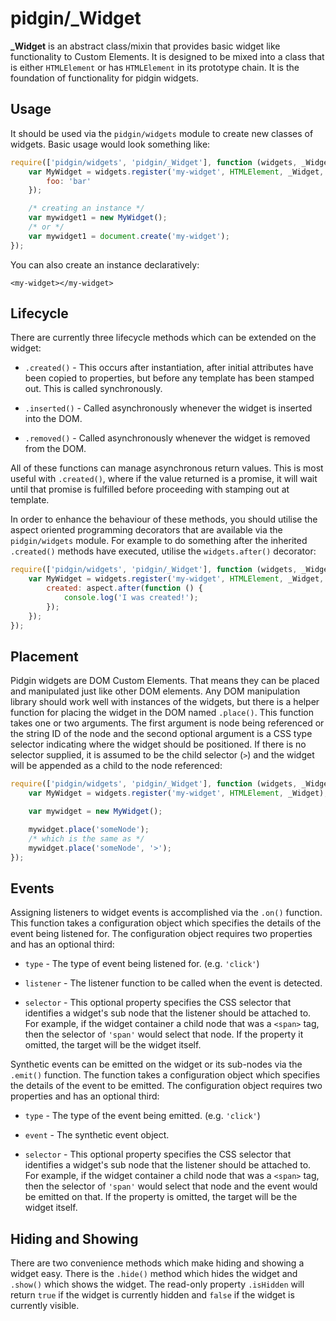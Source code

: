 # pidgin/_Widget

**_Widget** is an abstract class/mixin that provides basic widget like functionality to Custom Elements.  It is designed
to be mixed into a class that is either `HTMLElement` or has `HTMLElement` in its prototype chain.  It is the foundation
of functionality for pidgin widgets.

## Usage

It should be used via the `pidgin/widgets` module to create new classes of widgets.  Basic usage would look something
like:

```js
require(['pidgin/widgets', 'pidgin/_Widget'], function (widgets, _Widget) {
	var MyWidget = widgets.register('my-widget', HTMLElement, _Widget, {
		foo: 'bar'
	});

	/* creating an instance */
	var mywidget1 = new MyWidget();
	/* or */
	var mywidget1 = document.create('my-widget');
});
```

You can also create an instance declaratively:

```
<my-widget></my-widget>
```

## Lifecycle

There are currently three lifecycle methods which can be extended on the widget:

* `.created()` - This occurs after instantiation, after initial attributes have been copied to properties, but before
  any template has been stamped out.  This is called synchronously.

* `.inserted()` - Called asynchronously whenever the widget is inserted into the DOM.

* `.removed()` - Called asynchronously whenever the widget is removed from the DOM.

All of these functions can manage asynchronous return values.  This is most useful with `.created()`, where if the value
returned is a promise, it will wait until that promise is fulfilled before proceeding with stamping out at template.

In order to enhance the behaviour of these methods, you should utilise the aspect oriented programming decorators that
are available via the `pidgin/widgets` module.  For example to do something after the inherited `.created()` methods
have executed, utilise the `widgets.after()` decorator:

```js
require(['pidgin/widgets', 'pidgin/_Widget'], function (widgets, _Widget) {
	var MyWidget = widgets.register('my-widget', HTMLElement, _Widget, {
		created: aspect.after(function () {
			console.log('I was created!');
		});
	});
});
```

## Placement

Pidgin widgets are DOM Custom Elements.  That means they can be placed and manipulated just like other DOM elements.
Any DOM manipulation library should work well with instances of the widgets, but there is a helper function for
placing the widget in the DOM named `.place()`.  This function takes one or two arguments.  The first argument is
node being referenced or the string ID of the node and the second optional argument is a CSS type selector indicating
where the widget should be positioned.  If there is no selector supplied, it is assumed to be the child selector (`>`)
and the widget will be appended as a child to the node referenced:

```js
require(['pidgin/widgets', 'pidgin/_Widget'], function (widgets, _Widget) {
	var MyWidget = widgets.register('my-widget', HTMLElement, _Widget);

	var mywidget = new MyWidget();

	mywidget.place('someNode');
	/* which is the same as */
	mywidget.place('someNode', '>');
});
```

## Events

Assigning listeners to widget events is accomplished via the `.on()` function.  This function takes a configuration
object which specifies the details of the event being listened for.  The configuration object requires two properties
and has an optional third:

* `type` - The type of event being listened for.  (e.g. `'click'`)

* `listener` - The listener function to be called when the event is detected.

* `selector` - This optional property specifies the CSS selector that identifies a widget's sub node that the listener
  should be attached to.  For example, if the widget container a child node that was a `<span>` tag, then the selector
  of `'span'` would select that node.  If the property it omitted, the target will be the widget itself.

Synthetic events can be emitted on the widget or its sub-nodes via the `.emit()` function.  The function takes a
configuration object which specifies the details of the event to be emitted.  The configuration object requires two
properties and has an optional third:

* `type` - The type of the event being emitted. (e.g. `'click'`)

* `event` - The synthetic event object.

* `selector` - This optional property specifies the CSS selector that identifies a widget's sub node that the listener
  should be attached to.  For example, if the widget container a child node that was a `<span>` tag, then the selector
  of `'span'` would select that node and the event would be emitted on that.  If the property is omitted, the target
  will be the widget itself.

## Hiding and Showing

There are two convenience methods which make hiding and showing a widget easy.  There is the `.hide()` method which
hides the widget and `.show()` which shows the widget.  The read-only property `.isHidden` will return `true` if the
widget is currently hidden and `false` if the widget is currently visible.
